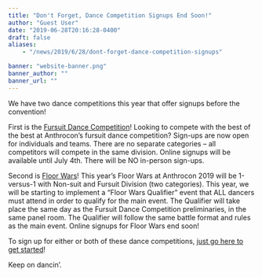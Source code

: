 ```yaml
---
title: "Don't Forget, Dance Competition Signups End Soon!"
author: "Guest User"
date: "2019-06-28T20:16:28-0400"
draft: false
aliases:
    - "/news/2019/6/28/dont-forget-dance-competition-signups"

banner: "website-banner.png"
banner_author: ""
banner_url: ""
---
```


We have two dance competitions this year that offer signups before the convention!

First is the [Fursuit Dance Competition](https://lastfurone.com/dance-competition-rules/)!  Looking to compete with the best of the best at Anthrocon’s fursuit dance competition? Sign-ups are now open for individuals and teams. There are no separate categories – all competitors will compete in the same division. Online signups will be available until July 4th. There will be NO in-person sign-ups.

Second is [Floor Wars](https://lastfurone.com/fw-rules/)!  This year’s Floor Wars at Anthrocon 2019 will be 1-versus-1 with Non-suit and Fursuit Division (two categories). This year, we will be starting to implement a “Floor Wars Qualifier” event that ALL dancers must attend in order to qualify for the main event. The Qualifier will take place the same day as the Fursuit Dance Competition preliminaries, in the same panel room. The Qualifier will follow the same battle format and rules as the main event.  Online signups for Floor Wars end soon!

To sign up for either or both of these dance competitions, [just go here to get started](https://lastfurone.com/sign-ups/)!

Keep on dancin’.
